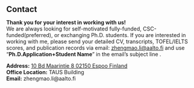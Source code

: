 <h1 id="contact"></h1>

<h2 style="margin: 30px 0px 10px;">Contact</h2>

<strong>Thank you for your interest in working with us!</strong>
<br />
We are always looking for self-motivated fully-funded, CSC-funded(preferred), or exchanging Ph.D. students. If you are interested in working with me, please send your detailed CV, transcripts, TOFEL/IELTS scores, and publication records via email: zhengmao.li@aalto.fi and use “<strong>Ph.D.Application+Student Name</strong>” in the email’s subject line .
<br />
<p><strong>Address:</strong> <a href="https://www.google.fr/maps/place/Maarintie+8,+02150+Espoo/@60.1868404,24.8167901,17z/data=!3m1!4b1!4m6!3m5!1s0x468df5eb3cb4ecf1:0x3480cbfeedcc07b6!8m2!3d60.1868378!4d24.8193704!16s%2Fg%2F11f10_9wv2?entry=ttu">10 Bd Maarintie 8 02150 Espoo Finland</a>
<br />
<strong>Office Location:</strong> TAUS Building
<br />
<strong>Email:</strong> <email>zhengmao.li@aalto.fi</email>
<br />